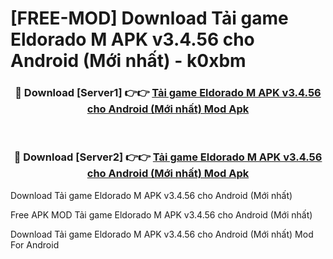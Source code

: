 # [FREE-MOD] Download Tải game Eldorado M APK v3.4.56 cho Android (Mới nhất) - k0xbm


<div align="center">
<h3>🔴 Download [Server1] 👉👉 <a href="https://apk-comot.site?title=Tải_game_Eldorado_M_APK_v3.4.56_cho_Android_(Mới_nhất)">Tải game Eldorado M APK v3.4.56 cho Android (Mới nhất) Mod Apk</a></h3><br>

<h3>🔴 Download [Server2] 👉👉 <a href="https://apk-comot.site?title=Tải_game_Eldorado_M_APK_v3.4.56_cho_Android_(Mới_nhất)">Tải game Eldorado M APK v3.4.56 cho Android (Mới nhất) Mod Apk</a></h3>
</div>



Download Tải game Eldorado M APK v3.4.56 cho Android (Mới nhất) 

Free APK MOD Tải game Eldorado M APK v3.4.56 cho Android (Mới nhất) 

Download Tải game Eldorado M APK v3.4.56 cho Android (Mới nhất) Mod For Android
